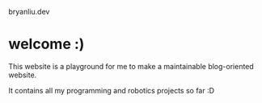bryanliu.dev

# welcome :\)

This website is a playground for me to make a maintainable blog-oriented website.

It contains all my programming and robotics projects so far :D